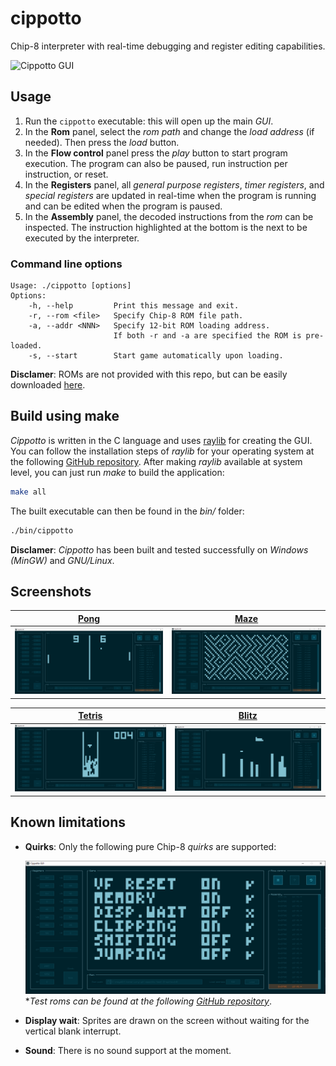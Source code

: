 # cippotto

Chip-8 interpreter with real-time debugging and register editing capabilities.

![Cippotto GUI](img/cippotto.gif)

## Usage

1. Run the `cippotto` executable: this will open up the main *GUI*.
2. In the **Rom** panel, select the *rom path* and change the *load address* (if needed). Then press the *load* button.
3. In the **Flow control** panel press the *play* button to start program execution. The program can also be paused, run instruction per instruction, or reset.
4. In the **Registers** panel, all *general purpose registers*, *timer registers*, and *special registers* are updated in real-time when the program is running and can be edited when the program is paused.
5. In the **Assembly** panel, the decoded instructions from the *rom* can be inspected. The instruction highlighted at the bottom is the next to be executed by the interpreter.

### Command line options

```
Usage: ./cippotto [options]
Options:
    -h, --help         Print this message and exit.
    -r, --rom <file>   Specify Chip-8 ROM file path.
    -a, --addr <NNN>   Specify 12-bit ROM loading address.
                       If both -r and -a are specified the ROM is pre-loaded.
    -s, --start        Start game automatically upon loading.
```

**Disclamer**: ROMs are not provided with this repo, but can be easily downloaded [here](https://archive.org/details/chip-8-games).

## Build using make

*Cippotto* is written in the C language and uses [raylib](https://www.raylib.com/) for creating the GUI. You can follow the installation steps of *raylib* for your operating system at the following [GitHub repository](https://github.com/raysan5/raylib). After making *raylib* available at system level, you can just run *make* to build the application:

```bash
make all
```

The built executable can then be found in the *bin/* folder:

```bash
./bin/cippotto
```

**Disclamer**: *Cippotto* has been built and tested successfully on *Windows (MinGW)* and *GNU/Linux*.

## Screenshots

| [Pong](https://github.com/badlogic/chip8/blob/master/roms/pong2.rom) | [Maze](https://github.com/badlogic/chip8/blob/master/roms/maze.rom) |
| :---: | :---: |
| ![](img/pong.png) | ![](img/maze.png) |

| [Tetris](https://github.com/badlogic/chip8/blob/master/roms/tetris.rom) | [Blitz](https://github.com/badlogic/chip8/blob/master/roms/blitz.rom) |
| :---: | :---: |
| ![](img/tetris.png) | ![](img/blitz.png) |

## Known limitations

* **Quirks**: Only the following pure Chip-8 *quirks* are supported:

    ![Cippotto GUI](img/quirks.png)
    \**Test roms can be found at the following [GitHub repository](https://github.com/Timendus/chip8-test-suite)*.

* **Display wait**: Sprites are drawn on the screen without waiting for the vertical blank interrupt.

* **Sound**: There is no sound support at the moment.
